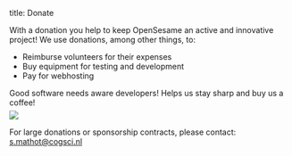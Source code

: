 title: Donate

With a donation you help to keep OpenSesame an active and innovative project! We use donations, among other things, to:

- Reimburse volunteers for their expenses
- Buy equipment for testing and development
- Pay for webhosting

Good software needs aware developers! Helps us stay sharp and buy us a coffee!

<div class='cogsci-coffee'>
<a href="https://www.buymeacoffee.com/cogsci">
<img style="max-width:192px; margin-top: -8px;" src="https://img.buymeacoffee.com/button-api/?text=Buy us a coffee!&emoji=&slug=cogsci&button_colour=FFDD00&font_colour=000000&font_family=Cookie&outline_colour=000000&coffee_colour=ffffff">
</a>
</div>


For large donations or sponsorship contracts, please contact: <s.mathot@cogsci.nl>
